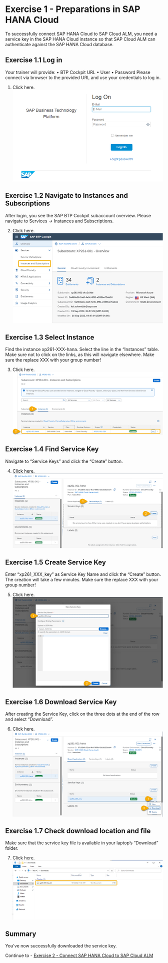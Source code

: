 # Exercise 1 - Preparations in SAP HANA Cloud

To successfully connect SAP HANA Cloud to SAP Cloud ALM, you need a service key in the SAP HANA Cloud instance so that SAP Cloud ALM can authenticate against the SAP HANA Cloud database. 

## Exercise 1.1 Log in

Your trainer will provide:
•	BTP Cockpit URL
•	User
•	Password
Please connect via browser to the provided URL and use your credentials to log in.  

1. Click here.
<br>![](/exercises/ex1/images/Ex1_1.png)


## Exercise 1.2 Navigate to Instances and Subscriptions

After login, you see the SAP BTP Cockpit subaccount overview.
Please navigate to Services → Instances and Subscriptions.

2.	Click here.
<br>![](/exercises/ex1/images/Ex1_2.png)


## Exercise 1.3 Select Instance

Find the instance xp261-XXX-hana. 
Select the line in the “Instances” table. Make sure not to click on the links, as this will navigate elsewhere.
Make sure the replace XXX with your group number!

3.	Click here.
<br>![](/exercises/ex1/images/Ex1_3.png)

## Exercise 1.4 Find Service Key

Navigate to “Service Keys” and click the “Create” button.

4.	Click here.
<br>![](/exercises/ex1/images/Ex1_4.png)

## Exercise 1.5 Create Service Key

Enter “xp261_XXX_key” as Service Key Name and click the “Create” button.
The creation will take a few minutes.
Make sure the replace XXX with your group number!

5.	Click here.
<br>![](/exercises/ex1/images/Ex1_5.png)

## Exercise 1.6 Download Service Key

After creating the Service Key, click on the three dots at the end of the row and select “Download”.

6.	Click here.
<br>![](/exercises/ex1/images/Ex1_6.png)

## Exercise 1.7 Check download location and file

Make sure that the service key file is available in your laptop’s “Download” folder.

7.	Click here.
<br>![](/exercises/ex1/images/Ex1_7.png)


## Summary

You've now successfully downloaded the service key.

Continue to - [Exercise 2 - Connect SAP HANA Cloud to SAP Cloud ALM](../ex2/README.md)

